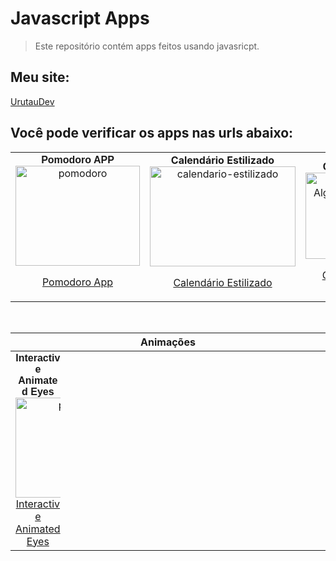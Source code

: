 # Javascript Apps

> Este repositório contém apps feitos usando javasricpt.

## Meu site:

[UrutauDev](https://urutaudev.com.br)

## Você pode verificar os apps nas urls abaixo:

<table style="border-collapse: collapse; width: 100%;">
<tbody>
<tr>
<td style="width: 33.3333%; text-align: center;"><span style="font-family: arial, helvetica, sans-serif; font-size: 12pt;"><strong>Pomodoro APP</strong></span>

<img class="alignnone wp-image-371" src="https://urutaudev.com.br/wp-content/uploads/2024/07/imagem_2024-07-10_191220580-300x241.png" alt="pomodoro" width="199" height="160" />

<a href="https://urutaudev.com.br/aplicativos/pomodoro-app/">Pomodoro App</a></td>
<td style="width: 33.3333%; text-align: center;"><span style="font-size: 12pt;"><strong>Calendário Estilizado</strong></span>

<img class="alignnone wp-image-368" src="https://urutaudev.com.br/wp-content/uploads/2024/07/calendario-estilizado-300x206.jpg" alt="calendario-estilizado" width="233" height="160" />

<a href="https://urutaudev.com.br/aplicativos/calendario-estilizado/">Calendário Estilizado</a></td>

<td style="width: 33.3333%; text-align: center;"><span style="font-family: arial, helvetica, sans-serif; font-size: 12pt;"><strong>Conversor Algarismo Romanos</strong></span>

<img class="wp-image-717" src="https://urutaudev.com.br/wp-content/uploads/2024/10/imagem_2024-10-30_195450646-300x140.png" alt="Convertendo Números para Algarismos Romanos em Javascript" width="295" height="138" />

<a href="https://urutaudev.com.br/aplicativos/convert-roman-numerals/">Conversor Algarismos Romanos</a></td>
<td style="width: 33.3333%; text-align: center;"><span style="font-family: arial, helvetica, sans-serif; font-size: 12pt;"><strong>Cripto DashBoard</strong></span>

<img class="wp-image-717" src="https://urutaudev.com.br/wp-content/uploads/2024/11/dash-300x142.jpg" alt="Cripto DashBoard" width="295" height="138" />

<a href="https://urutaudev.com.br/aplicativos/cripto-dasboard/">Cripto DashBoard</a></td>
</tr>
</tbody>
</table>


&nbsp;


<table style="border-collapse: collapse; width: 100%;">
    <thead>
        <tr>
            <th colspan="4">
                Animações
            </th>
        </tr>
    </thead>
<tbody>
<tr>
<td style="width: 33.3333%; text-align: center; display: flex; flex-direction: column;">
    <span style="font-family: arial, helvetica, sans-serif; font-size: 12pt;">
        <strong>Interactive Animated Eyes</strong>
    </span>

<img class="alignnone wp-image-371" src=" https://urutaudev.com.br/wp-content/uploads/2024/12/aaaaaaaaaaaaaaaaa-300x168.jpg" alt="pomodoro" width="199" height="160" />
<a href="https://urutaudev.com.br/aplicativos/pomodoro-app/">Interactive Animated Eyes</a>
</td>
<td style="width: 33.3333%; text-align: center;"></td>
<td style="width: 33.3333%; text-align: center;"></td>
<td style="width: 33.3333%; text-align: center;"></td>
</tr>
</tbody>
</table>
